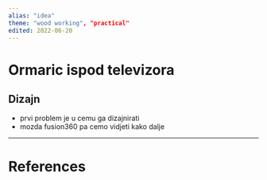 ```yaml
---
alias: "idea"
theme: "wood working", "practical"
edited: 2022-06-20
---
```

# Ormaric ispod televizora
## Dizajn
- prvi problem je u cemu ga dizajnirati
- mozda fusion360 pa cemo vidjeti kako dalje
---
# References